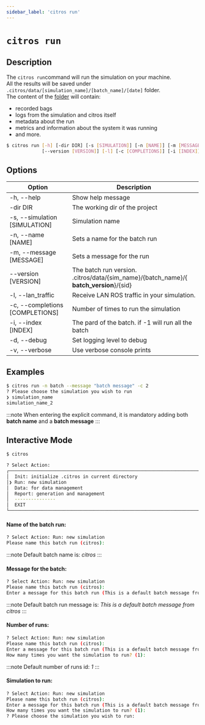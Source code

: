 ```yaml
---
sidebar_label: 'citros run'
---
```


# `citros run`

## Description

The `citros run`command will run the simulation on your machine.<br/> 
All the results will be saved under `.citros/data/[simulation_name]/[batch_name]/[date]` folder.<br /> 
The content of the [folder](../advanced_guides/citros_structure#directory-data) will contain: 
- recorded bags
- logs from the simulation and citros itself
- metadata about the run
- metrics and information about the system it was running 
- and more.

```bash
$ citros run [-h] [-dir DIR] [-s [SIMULATION]] [-n [NAME]] [-m [MESSAGE]]
             [--version [VERSION]] [-l] [-c [COMPLETIONS]] [-i [INDEX]] [-d] [-v]
```

## Options

Option|Description
|--|--|
|-h, --help       |       Show help message|
|-dir DIR       |       The working dir of the project|
|-s, --simulation [SIMULATION]       |       Simulation name|
|-n, --name [NAME]       |       Sets a name for the batch run|
|-m, --message [MESSAGE]       |       Sets a message for the run|
|--version [VERSION]       |       The batch run version.<br/>.citros/data/{sim_name}/{batch_name}/{ **batch_version**}/{sid}|
|-l, --lan_traffic       |       Receive LAN ROS traffic in your simulation.|
|-c, --completions [COMPLETIONS]       |       Number of times to run the simulation|
|-i, --index [INDEX]       |       The pard of the batch. if -1 will run all the batch|
|-d, --debug       |       Set logging level to debug|
|-v, --verbose       |       Use verbose console prints|


## Examples
```bash
$ citros run -n batch --message "batch message" -c 2
? Please choose the simulation you wish to run 
❯ simulation_name
simulation_name_2
```

:::note
When entering the explicit command, it is mandatory adding both **batch name** and a **batch message**
:::

## Interactive Mode

```bash
$ citros
```

```sh
? Select Action: 
┌────────────────────────────────────────────────────────────────────────────────────┐
│  Init: initialize .citros in current directory                                     │
│❯ Run: new simulation                                                               │
│  Data: for data management                                                         │
│  Report: generation and management                                                 │
│  ---------------                                                                   │
│  EXIT                                                                              │
└────────────────────────────────────────────────────────────────────────────────────┘
```

#### Name of the batch run:
```sh
? Select Action: Run: new simulation
Please name this batch run (citros): 
```
:::note
Default batch name is: *citros*
:::

#### Message for the batch:
```sh
? Select Action: Run: new simulation
Please name this batch run (citros): 
Enter a message for this batch run (This is a default batch message from citros):
```
:::note
Default batch run message is: *This is a default batch message from citros*
:::

#### Number of runs:

```sh
? Select Action: Run: new simulation
Please name this batch run (citros): 
Enter a message for this batch run (This is a default batch message from citros):
How many times you want the simulation to run? (1):
```
:::note
Default number of runs id: *1*
:::


#### Simulation to run:
```sh
? Select Action: Run: new simulation
Please name this batch run (citros): 
Enter a message for this batch run (This is a default batch message from citros):
How many times you want the simulation to run? (1):
? Please choose the simulation you wish to run:
```

